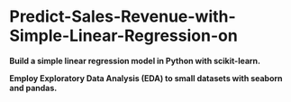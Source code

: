 # Predict-Sales-Revenue-with-Simple-Linear-Regression-on

<b>Build a simple linear regression model in Python with scikit-learn.</b>

<b>Employ Exploratory Data Analysis (EDA) to small datasets with seaborn and pandas.</b>
